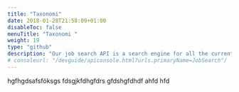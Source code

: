```yaml
---
title: "Taxonomi"
date: 2018-01-28T21:58:09+01:00
disableToc: false
menuTitle: "Taxonomi "
weight: 19
type: "github"
description: "Our job search API is a search engine for all the current job ads from Platsbanken. The aim is to make a simple yet versatile API that should suit anyone building any kind of application involving data from job ads."
# consoleurl: "/devguide/apiconsole.html?urls.primaryName=JobSearch"/
---
```




hgfhgdsafsföksgs
fdsgjkfdhgfdrs
gfdshgfdhdf
ahfd
hfd



